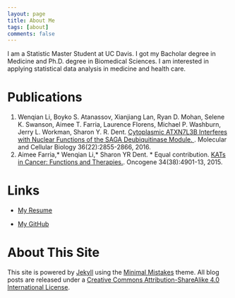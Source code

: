 ```yaml
---
layout: page
title: About Me
tags: [about]
comments: false
---
```


I am a Statistic Master Student at UC Davis. I got my Bacholar degree in Medicine and Ph.D. degree in Biomedical Sciences. I am interested in applying statistical data analysis in medicine and health care. 

Publications
============

1. Wenqian Li, Boyko S. Atanassov, Xianjiang Lan, Ryan D. Mohan, Selene K. Swanson, Aimee T. Farria, Laurence Florens, Michael P. Washburn, Jerry L. Workman, Sharon Y. R. Dent. <a href="http://mcb.asm.org/content/36/22/2855.long">Cytoplasmic ATXN7L3B Interferes with Nuclear Functions of the SAGA Deubiquitinase Module.
</a>. Molecular and Cellular Biology 36(22):2855-2866, 2016.
2. Aimee Farria,* Wenqian Li,* Sharon YR Dent. * Equal contribution. <a href="http://www.nature.com/onc/journal/v34/n38/full/onc2014453a.html">KATs in Cancer: Functions and Therapies.</a>. Oncogene 34(38):4901-13, 2015.

Links
=====

* [My Resume](/files/Wenqian_Li.pdf)

* [My GitHub](https://github.com/verali0816)

About This Site
=========

This site is powered by [Jekyll](http://jekyllrb.com/) using the [Minimal Mistakes](http://mademistakes.com/minimal-mistakes/) theme. All blog posts are released under a [Creative Commons Attribution-ShareAlike 4.0 International License](http://creativecommons.org/licenses/by-sa/4.0/).
